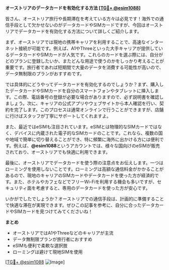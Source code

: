 **オーストリアのデータカードを有効化する方法 [[TG💪+ @esim1088](https://t.me/s/esim1088)]**

皆さん、オーストリア旅行や長期滞在を考えている方々は必見です！海外での通信手段として欠かせないのがデータカードやSIMカードですが、今回はオーストリアでデータカードを有効化する方法について詳しくご紹介します。

まず、オーストリアでは現地の携帯キャリアを利用することで、高速なインターネット接続が可能です。例えば、A1やThreeといった大手キャリアが提供しているデータカードやSIMカードが人気です。これらのカードを選ぶ際には、自分がどのプランに登録したいか、またどんな用途で使うのかをしっかり考えることが重要です。旅行者であれば短期間で大量のデータを消費する可能性が高いので、データ無制限のプランがおすすめです。

では具体的にどうやってデータカードを有効化するのでしょうか？まず、購入したデータカードやSIMカードを自分のスマートフォンやタブレットに挿入します。この際、電話番号の登録が必要な場合がありますので、必ず説明書を確認しましょう。次に、キャリアの公式アプリやウェブサイトから本人確認を行い、契約を完了します。このプロセスは通常オンラインで行うことができますが、店舗に行けばスタッフが丁寧にサポートしてくれますよ。

また、最近ではeSIMも注目されています。eSIMとは物理的なSIMカードではなく、デバイスに内蔵された電子的なSIMカードのことです。これなら、複数の国や地域で簡単に切り替えることができ、特に頻繁に海外に出かける方には便利です。例えば、**@esim1088**というアカウントでは、様々な国向けのeSIMが販売されており、オーストリアでも快適に利用できます。

最後に、オーストリアでデータカードを使う際の注意点をお伝えします。一つはローミングを使用しないことです。ローミングは高額な通信料金がかかることがあるので、現地のキャリアのSIMカードやデータカードを使った方が経済的です。また、ホテルやカフェなどでフリーWi-Fiを利用する機会も多いですが、セキュリティ面を考慮すると、専用のデータカードを使った方が安心です。

いかがでしたでしょうか？オーストリアでの通信手段は、計画的に準備することで快適な滞在が実現できます。ぜひこの記事を参考に、自分に合ったデータカードやSIMカードを見つけてみてくださいね！

**まとめ**
- オーストリアではA1やThreeなどのキャリアが主流
- データ無制限プランが旅行者におすすめ
- eSIMも便利で柔軟な選択肢
- ローミングは避けて現地SIMを使用

[[TG💪+ @esim1088](https://t.me/s/esim1088) ![Image](https://i.postimg.cc/Y0z9fWf4/image.png)]